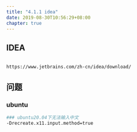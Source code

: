 ```yaml
---
title: "4.1.1 idea"
date: 2019-08-30T10:56:29+08:00
chapter: true
---
```


## IDEA

```bash

https://www.jetbrains.com/zh-cn/idea/download/

```

## 问题

### ubuntu

```bash
### ubuntu20.04下无法输入中文
-Drecreate.x11.input.method=true

```
